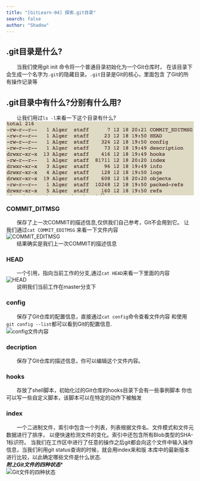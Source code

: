```yaml
---
title: "[GitLearn-04] 探索.git目录"
search: false
author: "Shadow"
---
```


## .git目录是什么?  
&emsp;&emsp;当我们使用git init 命令将一个普通目录初始化为一个Git仓库时，
在该目录下会生成一个名字为`.git`的隐藏目录。`.git`目录是Git的核心，里面包含
了Git的所有操作记录等

## .git目录中有什么?分别有什么用?  
&emsp;&emsp;让我们用过`ls -l`来看一下这个目录有什么?  
![.git目录](/mydata/image/gitfile.png "目录")  


### **COMMIT_DITMSG**  
&emsp;&emsp;保存了上一次COMMIT的描述信息,仅供我们自己参考，Git不会用到它。
让我们通过`cat COMMIT_EDITMSG` 来看一下文件内容  
![COMMIT_EDITMSG](/mydata/image/COMMIT_EDITMSG " ")  
&emsp;&emsp;结果确实是我们上一次COMMIT的描述信息

### **HEAD**  
&emsp;&emsp;一个引用，指向当前工作的分支,通过`cat HEAD`来看一下里面的内容  
![HEAD](/mydata/image/HEAD "")  
&emsp;&emsp;说明我们当前工作在master分支下  


### **config**  
&emsp;&emsp;保存了Git仓库的配置信息，直接通过`cat config`命令查看文件内容
和使用`git config --list`都可以看到Git的配置信息.  
![config文件内容](/mydata/image/config " ")  

### **decription**  
&emsp;&emsp;保存了Git仓库的描述信息，你可以编辑这个文件内容。  

### **hooks**  
&emsp;&emsp;存放了shell脚本，初始化过的Git仓库的hooks目录下会有一些事例脚本
你也可以写一些自定义脚本，该脚本可以在特定的动作下被触发  

### **index**  
&emsp;&emsp;一个二进制文件，索引中包含一个列表，列表根据文件名、文件模式和文件元数据进行了排序，
以便快速检测文件的变化。索引中还包含所有Blob类型的SHA-1标识符。
当我们在工作区中进行了任意的操作之后git都会向这个文件中输入操作信息，当我们利用git status查询的时候，就会用index来和版
本库中的最新版本进行比较，以此确定哪些文件是什么状态.  
***附上Git文件的四种状态****  
![Git文件的四种状态](/mydata/image/filestatus " ")  


